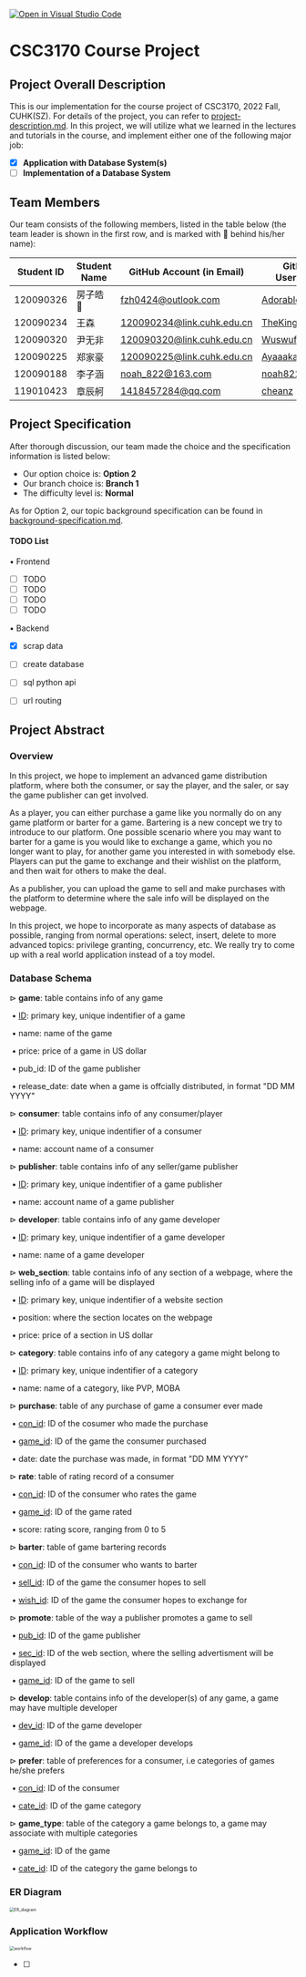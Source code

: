 [![Open in Visual Studio Code](https://classroom.github.com/assets/open-in-vscode-c66648af7eb3fe8bc4f294546bfd86ef473780cde1dea487d3c4ff354943c9ae.svg)](https://classroom.github.com/online_ide?assignment_repo_id=9422637&assignment_repo_type=AssignmentRepo)
# CSC3170 Course Project

## Project Overall Description

This is our implementation for the course project of CSC3170, 2022 Fall, CUHK(SZ). For details of the project, you can refer to [project-description.md](project-description.md). In this project, we will utilize what we learned in the lectures and tutorials in the course, and implement either one of the following major job:

<!-- Please fill in "x" to replace the blank space between "[]" to tick the todo item; it's ticked on the first one by default. -->

- [x] **Application with Database System(s)**
- [ ] **Implementation of a Database System**

## Team Members

Our team consists of the following members, listed in the table below (the team leader is shown in the first row, and is marked with 🚩 behind his/her name):

<!-- change the info below to be the real case -->

| Student ID | Student Name | GitHub Account (in Email) | GitHub Username |
| ---------- | ------------ | ------------------------- |-----------------|
| 120090326  | 房子皓 🚩    | fzh0424@outlook.com       | [Adorable-Qin](https://github.com/Adorable-Qin)   |
| 120090234  | 王森         | 120090234@link.cuhk.edu.cn| [TheKingOfForest](https://github.com/TheKingOfForest) |
| 120090320  | 尹无非       | 120090320@link.cuhk.edu.cn| [Wuswufei](https://github.com/Wuswufei)  |
| 120090225  | 郑家豪       | 120090225@link.cuhk.edu.cn | [Ayaaaka-zheng](https://github.com/Ayaaaka-zheng) |
| 120090188  | 李子涵       | noah_822@163.com          | [noah822](https://github.com/noah822) |
| 119010423  | 章辰舸       | 1418457284@qq.com         | [cheanz](https://github.com/cheanz) |
## Project Specification

After thorough discussion, our team made the choice and the specification information is listed below:

- Our option choice is: **Option 2**
- Our branch choice is: **Branch 1**
- The difficulty level is: **Normal**

As for Option 2, our topic background specification can be found in [background-specification.md](background-specification.md).



#### TODO List

$\bullet$ Frontend

- [ ] TODO
- [ ] TODO
- [ ] TODO
- [ ] TODO

$\bullet$ Backend

- [x] scrap data
- [ ] create database
- [ ] sql python api
- [ ] url routing



## Project Abstract

### Overview

In this project, we hope to implement an advanced game distribution platform, where both the consumer, or say the player, and the saler, or say the game publisher can get involved.

As a player, you can either purchase a game like you normally do on any game platform or barter for a game. Bartering is a new concept we try to introduce to our platform. One possible scenario where you may want to barter for a game is you would like to exchange a game, which you no longer want to play, for another game you interested in with somebody else.  Players can put the game to exchange and their wishlist on the platform, and then wait for others to make the deal.

As a publisher, you can upload the game to sell and make purchases with the platform to determine where the sale info will be displayed on the webpage.

In this project, we hope to incorporate as many aspects of database as possible, ranging from normal operations: select, insert, delete to more advanced topics: privilege granting, concurrency, etc. We really try to come up with a real world application instead of a toy model.



### Database Schema

$\vartriangleright$   **game**: table contains info of any game

​      $\bullet$  <ins>ID</ins>: primary key, unique indentifier of a game

​      $\bullet$  name: name of the game

​      $\bullet$  price: price of a game in US dollar

​      $\bullet$  pub_id: ID of the game publisher 

​      $\bullet$  release_date: date when a game is offcially distributed, in format "DD MM YYYY"

$\vartriangleright$  **consumer**: table contains info of any consumer/player

​      $\bullet$  <ins>ID</ins>: primary key, unique indentifier of a consumer

​      $\bullet$  name: account name of a consumer

$\vartriangleright$  **publisher**: table contains info of any seller/game publisher

​      $\bullet$  <ins>ID</ins>: primary key, unique indentifier of a game publisher

​      $\bullet$  name: account name of a game publisher

$\vartriangleright$   **developer**: table contains info of any game developer

​      $\bullet$  <ins>ID</ins>: primary key, unique indentifier of a game developer

​      $\bullet$  name: name of a game developer

$\vartriangleright$  **web_section**: table contains info of any section of a webpage, where the selling info of a game will be displayed

​      $\bullet$  <ins>ID</ins>: primary key, unique indentifier of a website section

​      $\bullet$  position: where the section locates on the webpage

​      $\bullet$  price: price of a section in US dollar

$\vartriangleright$  **category**: table contains info of any category a game might belong to

​      $\bullet$  <ins>ID</ins>: primary key, unique indentifier of a category

​      $\bullet$  name: name of a category, like PVP, MOBA

$\vartriangleright$  **purchase**: table of any purchase of game a consumer ever made

​      $\bullet$  <ins>con_id</ins>: ID of the cosumer who made the purchase

​      $\bullet$ <ins>game_id</ins>: ID of the game the consumer purchased

​      $\bullet$ date: date the purchase was made, in format "DD MM YYYY"

$\vartriangleright$  **rate**: table of rating record of a consumer

​      $\bullet$  <ins>con_id</ins>: ID of the consumer who rates the game

​      $\bullet$ <ins>game_id</ins>: ID of the game rated

​      $\bullet$ score: rating score, ranging from 0 to 5

$\vartriangleright$  **barter**: table of game bartering records

​      $\bullet$  <ins>con_id</ins>: ID of the consumer who wants to barter

​      $\bullet$ <ins>sell_id</ins>: ID of the game the consumer hopes to sell

​      $\bullet$ <ins>wish_id</ins>: ID of the game the consumer hopes to exchange for

$\vartriangleright$  **promote**: table of the way a publisher promotes a game to sell

​      $\bullet$  <ins>pub_id</ins>: ID of the game publisher

​      $\bullet$  <ins>sec_id</ins>: ID of the web section, where the selling advertisment will be displayed

​      $\bullet$  <ins>game_id</ins>: ID of the game to sell

$\vartriangleright$  **develop**: table contains info of the developer(s) of any game, a game may have multiple developer

​      $\bullet$  <ins>dev_id</ins>: ID of the game developer

​      $\bullet$ <ins>game_id</ins>: ID of the game a developer develops

$\vartriangleright$  **prefer**: table of preferences for a consumer, i.e categories of games he/she prefers

​      $\bullet$  <ins>con_id</ins>: ID of the consumer

​      $\bullet$  <ins>cate_id</ins>: ID of the game category

$\vartriangleright$  **game_type**: table of the category a game belongs to, a game may associate with multiple categories

​      $\bullet$  <ins>game_id</ins>: ID of the game

​      $\bullet$  <ins>cate_id</ins>: ID of the category the game belongs to



### ER Diagram

<img src="./pics/ER_diagram.png" alt="ER_diagram" style="zoom: 50%;" />

### Application Workflow

<img src="./pics/workflow.png" alt="workflow" style="zoom: 50%;" />











- [ ] 
